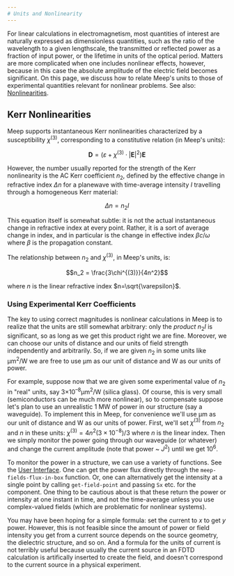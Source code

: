 ```yaml
---
# Units and Nonlinearity
---
```


For linear calculations in electromagnetism, most quantities of interest are naturally expressed as dimensionless quantities, such as the ratio of the wavelength to a given lengthscale, the transmitted or reflected power as a fraction of input power, or the lifetime in units of the optical period. Matters are more complicated when one includes nonlinear effects, however, because in this case the absolute amplitude of the electric field becomes significant. On this page, we discuss how to relate Meep's units to those of experimental quantities relevant for nonlinear problems. See also: [Nonlinearities](Materials.md#nonlinearity).

Kerr Nonlinearities
-------------------

Meep supports instantaneous Kerr nonlinearities characterized by a susceptibility $\chi^{(3)}$, corresponding to a constitutive relation (in Meep's units):

$$\mathbf{D} = \left( \varepsilon + \chi^{(3)} \cdot |\mathbf{E}|^2 \right) \mathbf{E}$$

However, the number usually reported for the strength of the Kerr nonlinearity is the AC Kerr coefficient $n_2$, defined by the effective change in refractive index $\Delta n$ for a planewave with time-average intensity $I$ travelling through a homogeneous Kerr material:

$$\Delta n = n_2 I$$

This equation itself is somewhat subtle: it is not the actual instantaneous change in refractive index at every point. Rather, it is a sort of average change in index, and in particular is the change in effective index $\beta c/\omega$ where $\beta$ is the propagation constant.

The relationship between $n_2$ and $\chi^{(3)}$, in Meep's units, is:

$$n_2 = \frac{3\chi^{(3)}}{4n^2}$$

where *n* is the linear refractive index $n=\sqrt{\varepsilon}$.

### Using Experimental Kerr Coefficients

The key to using correct magnitudes is nonlinear calculations in Meep is to realize that the units are still somewhat arbitrary: only the *product* $n_2 I$ is significant, so as long as we get this product right we are fine. Moreover, we can choose our units of distance and our units of field strength independently and arbitrarily. So, if we are given $n_2$ in some units like μm<sup>2</sup>/W we are free to use μm as our unit of distance and W as our units of power.

For example, suppose now that we are given some experimental value of $n_2$ in "real" units, say 3×10<sup>–8</sup>μm<sup>2</sup>/W (silica glass). Of course, this is very small (semiconductors can be much more nonlinear), so to compensate suppose let's plan to use an unrealistic 1 MW of power in our structure (say a waveguide). To implement this in Meep, for convenience we'll use μm as our unit of distance and W as our units of power. First, we'll set $\chi^{(3)}$ from $n_2$ and *n* in these units: $\chi^{(3)} = 4n^2 (3\times 10^{-8})/3$ where *n* is the linear index. Then we simply monitor the power going through our waveguide (or whatever) and change the current amplitude (note that power ~ *J*<sup>2</sup>) until we get 10<sup>6</sup>.

To monitor the power in a structure, we can use a variety of functions. See the [User Interface](Scheme_User_Interface.md). One can get the power flux directly through the `meep-fields-flux-in-box` function. Or, one can alternatively get the intensity at a single point by calling `get-field-point` and passing `Sx` etc. for the component. One thing to be cautious about is that these return the power or intensity at one instant in time, and not the time-average unless you use complex-valued fields (which are problematic for nonlinear systems).

You may have been hoping for a simple formula: set the current to *x* to get *y* power. However, this is not feasible since the amount of power or field intensity you get from a current source depends on the source geometry, the dielectric structure, and so on. And a formula for the units of current is not terribly useful because usually the current source in an FDTD calculation is artifically inserted to create the field, and doesn't correspond to the current source in a physical experiment.
